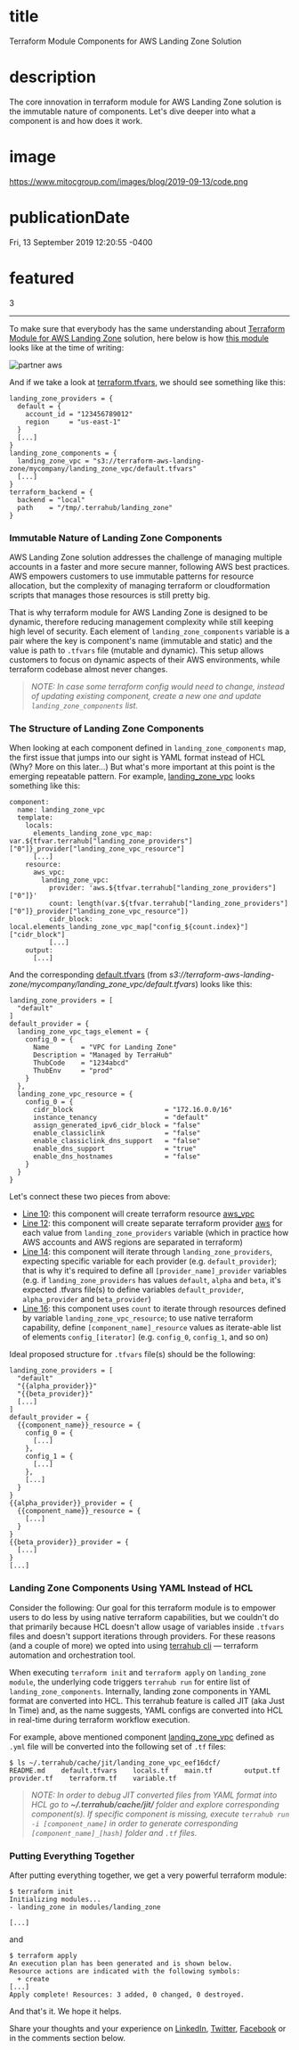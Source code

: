 # title
Terraform Module Components for AWS Landing Zone Solution

# description
The core innovation in terraform module for AWS Landing Zone solution is the immutable nature of components. Let's dive deeper into what a component is and how does it work.

# image
https://www.mitocgroup.com/images/blog/2019-09-13/code.png

# publicationDate
Fri, 13 September 2019 12:20:55 -0400

# featured
3

---

To make sure that everybody has the same understanding about [Terraform Module for AWS Landing Zone](https://github.com/MitocGroup/terraform-aws-landing-zone#how-does-this-module-work) solution, here below is how [this module](https://github.com/MitocGroup/terraform-aws-landing-zone/blob/master/main.tf) looks like at the time of writing:

<div class="padd25px">
    <img src="/images/blog/2019-09-13/code.png" alt="partner aws" />
</div>

And if we take a look at [terraform.tfvars](https://github.com/MitocGroup/terraform-aws-landing-zone/blob/master/terraform.tfvars), we should see something like this:

```
landing_zone_providers = {
  default = {
    account_id = "123456789012"
    region     = "us-east-1"
  }
  [...]
}
landing_zone_components = {
  landing_zone_vpc = "s3://terraform-aws-landing-zone/mycompany/landing_zone_vpc/default.tfvars"
  [...]
}
terraform_backend = {
  backend = "local"
  path    = "/tmp/.terrahub/landing_zone"
}
```

### Immutable Nature of Landing Zone Components
AWS Landing Zone solution addresses the challenge of managing multiple accounts in a faster and more secure manner, following AWS best practices. AWS empowers customers to use immutable patterns for resource allocation, but the complexity of managing terraform or cloudformation scripts that manages those resources is still pretty big.

That is why terraform module for AWS Landing Zone is designed to be dynamic, therefore reducing management complexity while still keeping high level of security. Each element of `landing_zone_components` variable is a pair where the key is component's name (immutable and static) and the value is path to `.tfvars` file (mutable and dynamic). This setup allows customers to focus on dynamic aspects of their AWS environments, while terraform codebase almost never changes.

>_NOTE: In case some terraform config would need to change, instead of updating existing component, create a new one and update `landing_zone_components` list._

### The Structure of Landing Zone Components

When looking at each component defined in `landing_zone_components` map, the first issue that jumps into our sight is YAML format instead of HCL (Why? More on this later...) But what's more important at this point is the emerging repeatable pattern. For example, [landing\_zone\_vpc](https://github.com/MitocGroup/terraform-aws-landing-zone/blob/master/components/landing_zone_vpc/.terrahub.yml) looks something like this:

```
component:
  name: landing_zone_vpc
  template:
    locals:
      elements_landing_zone_vpc_map: var.${tfvar.terrahub["landing_zone_providers"]["0"]}_provider["landing_zone_vpc_resource"]
      [...]
    resource:
      aws_vpc:
        landing_zone_vpc:
          provider: 'aws.${tfvar.terrahub["landing_zone_providers"]["0"]}'
          count: length(var.${tfvar.terrahub["landing_zone_providers"]["0"]}_provider["landing_zone_vpc_resource"])
          cidr_block: local.elements_landing_zone_vpc_map["config_${count.index}"]["cidr_block"]
          [...]
    output:
      [...]
```

And the corresponding [default.tfvars](https://terraform-aws-landing-zone.s3.amazonaws.com/mycompany/landing_zone_vpc/default.tfvars) (from _s3://terraform-aws-landing-zone/mycompany/landing\_zone\_vpc/default.tfvars_) looks like this:

```
landing_zone_providers = [
  "default"
]
default_provider = {
  landing_zone_vpc_tags_element = {
    config_0 = {
      Name        = "VPC for Landing Zone"
      Description = "Managed by TerraHub"
      ThubCode    = "1234abcd"
      ThubEnv     = "prod"
    }
  },
  landing_zone_vpc_resource = {
    config_0 = {
      cidr_block                       = "172.16.0.0/16"
      instance_tenancy                 = "default"
      assign_generated_ipv6_cidr_block = "false"
      enable_classiclink               = "false"
      enable_classiclink_dns_support   = "false"
      enable_dns_support               = "true"
      enable_dns_hostnames             = "false"
    }
  }
}
```

Let's connect these two pieces from above:

- [Line 10](https://github.com/MitocGroup/terraform-aws-landing-zone/blob/master/components/landing_zone_vpc/.terrahub.yml#L10): this component will create terraform resource [aws_vpc](https://www.terraform.io/docs/providers/aws/r/vpc.html)
- [Line 12](https://github.com/MitocGroup/terraform-aws-landing-zone/blob/master/components/landing_zone_vpc/.terrahub.yml#L12): this component will create separate terraform provider [aws](https://www.terraform.io/docs/providers/aws/index.html) for each value from `landing_zone_providers` variable (which in practice how AWS accounts and AWS regions are separated in terraform)
- [Line 14](https://github.com/MitocGroup/terraform-aws-landing-zone/blob/master/components/landing_zone_vpc/.terrahub.yml#L14): this component will iterate through `landing_zone_providers`, expecting specific variable for each provider (e.g. `default_provider`); that is why it's required to define all `[provider_name]_provider` variables (e.g. if `landing_zone_providers` has values `default`, `alpha` and `beta`, it's expected .tfvars file(s) to define variables `default_provider`, `alpha_provider` and `beta_provider`)
- [Line 16](https://github.com/MitocGroup/terraform-aws-landing-zone/blob/master/components/landing_zone_vpc/.terrahub.yml#L16): this component uses `count` to iterate through resources defined by variable `landing_zone_vpc_resource`; to use native terraform capability, define `[component_name]_resource` values as iterate-able list of elements `config_[iterator]` (e.g. `config_0`, `config_1`, and so on)

Ideal proposed structure for `.tfvars` file(s) should be the following:

```
landing_zone_providers = [
  "default"
  "{{alpha_provider}}"
  "{{beta_provider}}"
  [...]
]
default_provider = {
  {{component_name}}_resource = {
    config_0 = {
      [...]
    },
    config_1 = {
      [...]
    },
    [...]
  }
}
{{alpha_provider}}_provider = {
  {{component_name}}_resource = {
    [...]
  }
}
{{beta_provider}}_provider = {
  [...]
}
[...]
```

### Landing Zone Components Using YAML Instead of HCL

Consider the following: Our goal for this terraform module is to empower users to do less by using native terraform capabilities, but we couldn't do that primarily because HCL doesn't allow usage of variables inside `.tfvars` files and doesn't support iterations through providers. For these reasons (and a couple of more) we opted into using [terrahub cli](https://npmjs.com/package/terrahub) — terraform automation and orchestration tool.

When executing `terraform init` and `terraform apply` on `landing_zone module`, the underlying code triggers `terrahub run` for entire list of `landing_zone_components`. Internally, landing zone components in YAML format are converted into HCL. This terrahub feature is called JIT (aka Just In Time) and, as the name suggests, YAML configs are converted into HCL in real-time during terraform workflow execution.

For example, above mentioned component [landing\_zone\_vpc](https://github.com/MitocGroup/terraform-aws-landing-zone/blob/master/components/landing_zone_vpc/.terrahub.yml) defined as `.yml` file will be converted into the following set of `.tf` files:

```
$ ls ~/.terrahub/cache/jit/landing_zone_vpc_eef16dcf/
README.md    default.tfvars    locals.tf    main.tf        output.tf    provider.tf    terraform.tf    variable.tf
```

>_NOTE: In order to debug JIT converted files from YAML format into HCL go to **~/.terrahub/cache/jit/** folder and explore corresponding component(s). If specific component is missing, execute `terrahub run -i [component_name]` in order to generate corresponding `[component_name]_[hash]` folder and `.tf` files._

### Putting Everything Together

After putting everything together, we get a very powerful terraform module:

```
$ terraform init
Initializing modules...
- landing_zone in modules/landing_zone

[...]
```

and

```
$ terraform apply
An execution plan has been generated and is shown below.
Resource actions are indicated with the following symbols:
  + create
[...]
Apply complete! Resources: 3 added, 0 changed, 0 destroyed.
```

And that's it. We hope it helps.

Share your thoughts and your experience on [LinkedIn](https://linkedin.com/company/mitoc-group), [Twitter](https://twitter.com/mitocgroup), [Facebook](https://facebook.com/mitocgroup) or in the comments section below.
